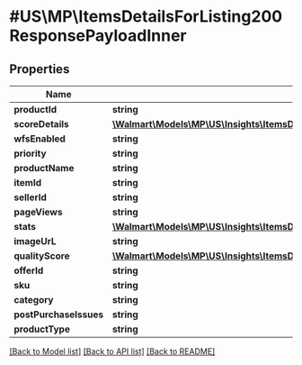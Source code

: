 # #US\MP\ItemsDetailsForListing200ResponsePayloadInner

## Properties

Name | Type | Description | Notes
------------ | ------------- | ------------- | -------------
**productId** | **string** |  | [optional]
**scoreDetails** | [**\Walmart\Models\MP\US\Insights\ItemsDetailsForListing200ResponsePayloadInnerScoreDetails**](ItemsDetailsForListing200ResponsePayloadInnerScoreDetails.md) |  | [optional]
**wfsEnabled** | **string** |  | [optional]
**priority** | **string** |  | [optional]
**productName** | **string** |  | [optional]
**itemId** | **string** |  | [optional]
**sellerId** | **string** |  | [optional]
**pageViews** | **string** |  | [optional]
**stats** | [**\Walmart\Models\MP\US\Insights\ItemsDetailsForListing200ResponsePayloadInnerStats**](ItemsDetailsForListing200ResponsePayloadInnerStats.md) |  | [optional]
**imageUrL** | **string** |  | [optional]
**qualityScore** | [**\Walmart\Models\MP\US\Insights\ItemsDetailsForListing200ResponsePayloadInnerQualityScore**](ItemsDetailsForListing200ResponsePayloadInnerQualityScore.md) |  | [optional]
**offerId** | **string** |  | [optional]
**sku** | **string** |  | [optional]
**category** | **string** |  | [optional]
**postPurchaseIssues** | **string** |  | [optional]
**productType** | **string** |  | [optional]


[[Back to Model list]](../) [[Back to API list]](../../Api/US/MP) [[Back to README]](../../README.md)
